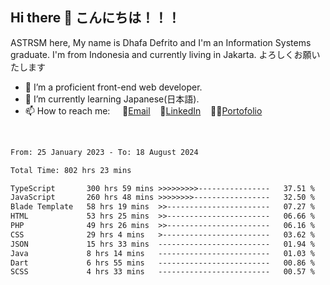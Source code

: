 ## Hi there 👋 こんにちは！！！
ASTRSM here, My name is Dhafa Defrito and I'm an Information Systems graduate. I'm from Indonesia and currently living in Jakarta. よろしくお願いたします

- 🔭 I’m a proficient front-end web developer.
- 🌱 I’m currently learning Japanese(日本語).
- 📫 How to reach me: &nbsp;&nbsp;&nbsp;&nbsp;📧[Email](ddefrito@gmail.com)&nbsp;&nbsp;&nbsp;&nbsp;💼[LinkedIn](https://www.linkedin.com/in/dhafa-defrita-rama-yudistira-9357a9229/)&nbsp;&nbsp;&nbsp;&nbsp;👨‍🎨[Portofolio](https://ddefrito.vercel.app/)
<br>
<!-- <p align="left">
<a href="https://github.com/ASTRSM">
  <img height="180em" src="https://github-readme-stats-eight-theta.vercel.app/api?username=ASTRSM&show_icons=true&theme=dracula&include_all_commits=true&count_private=true"/>
  <img height="180em" src="https://github-readme-stats-eight-theta.vercel.app/api/top-langs/?username=ASTRSM&layout=compact&langs_count=8&theme=dracula"/>
</a>
</p> -->

<!--START_SECTION:waka-->

```txt
From: 25 January 2023 - To: 18 August 2024

Total Time: 802 hrs 23 mins

TypeScript       300 hrs 59 mins >>>>>>>>>----------------   37.51 %
JavaScript       260 hrs 48 mins >>>>>>>>-----------------   32.50 %
Blade Template   58 hrs 19 mins  >>-----------------------   07.27 %
HTML             53 hrs 25 mins  >>-----------------------   06.66 %
PHP              49 hrs 26 mins  >>-----------------------   06.16 %
CSS              29 hrs 4 mins   >------------------------   03.62 %
JSON             15 hrs 33 mins  -------------------------   01.94 %
Java             8 hrs 14 mins   -------------------------   01.03 %
Dart             6 hrs 55 mins   -------------------------   00.86 %
SCSS             4 hrs 33 mins   -------------------------   00.57 %
```

<!--END_SECTION:waka-->

